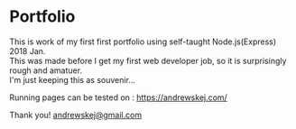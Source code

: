 # Portfolio

This is work of my first first portfolio using self-taught Node.js(Express) 2018 Jan.    
This was made before I get my first web developer job, so it is surprisingly rough and amatuer.     
I'm just keeping this as souvenir...

Running pages can be tested on : https://andrewskej.com/


Thank you!
andrewskej@gmail.com
